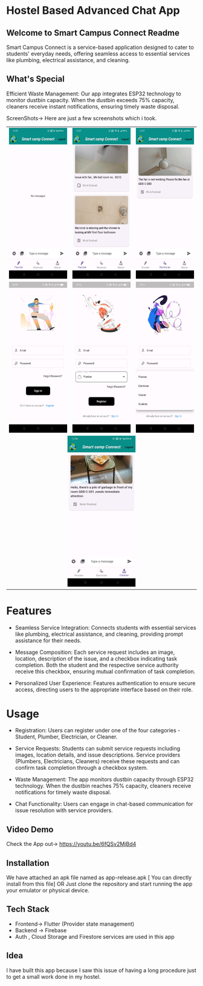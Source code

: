 # Hostel Based Advanced Chat App

## Welcome to Smart Campus Connect Readme
Smart Campus Connect is a service-based application designed to cater to students' everyday needs, offering seamless access to essential services like plumbing, electrical assistance, and cleaning.

## What's Special

Efficient Waste Management: Our app integrates ESP32 technology to monitor dustbin capacity. When the dustbin exceeds 75% capacity, cleaners receive instant notifications, ensuring timely waste disposal.

ScreenShots->
Here are just a few screenshots which i took. 
<!-- Table for images -->
<table>
  <tr>
    <td align="center">
      <img src="image_readme/empty-plumber-screen.jpg" alt="empty-plumber-screen" height="400">
    </td>
    <td align="center">
      <img src="image_readme/student-plumber.jpg" alt="student-plumber" height="400">
    </td>
    <td align="center">
      <img src="image_readme/student-electrician.jpg" alt="student-electrical" height="400">
    </td>
  </tr>
  <tr>
    <td align="center">
      <img src="image_readme/login.jpg" alt="login" height="400">
    </td>
    <td align="center">
      <img src="image_readme/register_only_page].jpg" alt="register_only_page" height="400">
    </td>
    <td align="center">
      <img src="image_readme/register.jpg" alt="register" height="400">
    </td>
  </tr>
  <tr>
    <td align="center" colspan="3">
      <img src="image_readme/student-cleaner.jpg" alt="student-cleaner" height="400">
    </td>
  </tr>
</table>

# Features
- Seamless Service Integration: Connects students with essential services like plumbing, electrical assistance, and cleaning, providing prompt assistance for their needs.

- Message Composition: Each service request includes an image, location, description of the issue, and a checkbox indicating task completion. Both the student and the respective service authority receive this checkbox, ensuring mutual confirmation of task completion.

- Personalized User Experience: Features authentication to ensure secure access, directing users to the appropriate interface based on their role.

# Usage
- Registration: Users can register under one of the four categories - Student, Plumber, Electrician, or Cleaner.

- Service Requests: Students can submit service requests including images, location details, and issue descriptions. Service providers (Plumbers, Electricians, Cleaners) receive these requests and can confirm task completion through a checkbox system.

- Waste Management: The app monitors dustbin capacity through ESP32 technology. When the dustbin reaches 75% capacity, cleaners receive notifications for timely waste disposal.

- Chat Functionality: Users can engage in chat-based communication for issue resolution with service providers.

## Video Demo
Check the App out->
https://youtu.be/6fQSv2MjBd4

## Installation
We have attached an apk file named as app-release.apk [ You can directly install from this file]
OR
Just clone the repository and start running the app your emulator or physical device.

## Tech Stack
- Frontend-> Flutter (Provider state management)
- Backend -> Firebase
- Auth , Cloud Storage and Firestore services are used in this app
  
## Idea 
I have built this app because I saw this issue of having a long procedure just to get a small work done in my hostel.





